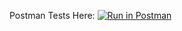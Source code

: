 Postman Tests Here: 
[![Run in Postman](https://run.pstmn.io/button.svg)](https://app.getpostman.com/run-collection/d70cd37a9e58bbd4b0c9)
